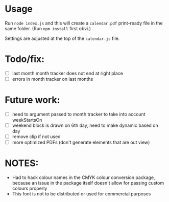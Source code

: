 # Usage
Run `node index.js` and this will create a `calendar.pdf` print-ready file in the same folder. (Run `npm install` first obvi.)

Settings are adjusted at the top of the `calendar.js` file. 

# Todo/fix:
- [ ] last month month tracker does not end at right place
- [ ] errors in month tracker on last months

# Future work:
- [ ] need to argument passed to month tracker to take into account weekStartsOn
- [ ] weekend block is drawn on 6th day, need to make dynamic based on day
- [ ] remove clip if not used
- [ ] more optimized PDFs (don't generate elements that are out view)

# NOTES:
- Had to hack colour names in the CMYK colour conversion package, because an issue in the package itself doesn't allow for passing custom colours properly
- This font is not to be distributed or used for commercial purposes